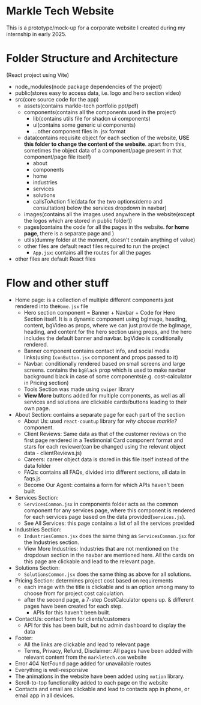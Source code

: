 # Markle Tech Website
This is a prototype/mock-up for a corporate website I created during my internship in early 2025. 

# Folder Structure and Architecture
(React project using Vite)

- node_modules(node package dependencies of the project)
- public(stores easy to access data, i.e. logo and hero section video)
- src(core source code for the app)
	- assets(contains markle-tech portfolio ppt/pdf)
	- components(contains all the components used in the project)
		- lib(contains utils file for shadcn ui components)
		- ui(contains some generic ui components)
		- ...other component files in .jsx format
	- data(contains requisite object for each section of the website, **USE this folder to change the content of the website**. apart from this, sometimes the object data of a component/page present in that component/page file itself)
		- about
		- components
		- home
		- industries
		- services
		- solutions
		- callsToAction file(data for the two options(demo and consultation) below the services dropdown in navbar)
	- images(contains all the images used anywhere in the website(except the logos which are stored in public folder))
	- pages(contains the code for all the pages in the website. **for home page**, there is a separate page and )
	- utils(dummy folder at the moment, doesn't contain anything of value)
	- other files are default react files required to run the project
		- `App.jsx`: contains all the routes for all the pages
- other files are default React files 

# Flow and other stuff
- Home page: is a collection of multiple different components just rendered into the`Home.jsx` file
	- Hero section component = Banner  + Navbar + Code for Hero Section itself. It is a dynamic component using bgImage, heading, content, bgVideo as props, where we can just provide the bgImage, heading, and content for the hero section using props, and the hero includes the default banner and navbar. bgVideo is conditionally rendered.
	- Banner component contains contact info, and social media links(using `IconButton.jsx` component and props passed to it)
	- Navbar: conditionally rendered based on small screens and large screens. contains the `bgBlack` prop which is used to make navbar background black in case of some components(e.g. cost-calculator in Pricing section)
	- Tools Section was made using `swiper` library
	- **View More** buttons added for multiple components, as well as all services and solutions are clickable cards/buttons leading to their own page.
- About Section: contains a separate page for each part of the section
	- About Us: used `react-countup` library for *why choose markle?* component.
	- Client Reviews: Same data as that of the customer reviews on the first page rendered in a Testimonial Card component format and stars for each reviewer(can be changed using the relevant object data - clientReviews.js)
	- Careers: career object data is stored in this file itself instead of the data folder
	- FAQs: contains all FAQs, divided into different sections, all data in faqs.js
	- Become Our Agent: contains a form for which APIs haven't been built
- Services Section: 
	- `ServicesCommon.jsx` in components folder acts as the common component for any services page, where this component is rendered for each services page based on the data provided(`services.js`). 
	- See All Services: this page contains a list of all the services provided
- Industries Section: 
	- `IndustriesCommon.jsx` does the same thing as `ServicesCommon.jsx` for the Industries section. 
	- View More Industries: Industries that are not mentioned on the dropdown section in the navbar are mentioned here. All the cards on this page are clickable and lead to the relevant page.
- Solutions Section: 
	- `SolutionsCommon.jsx` does the same thing as above for all solutions. 
- Pricing Section: determines project cost based on requirements
	- each image with the title is clickable and is an option among many to choose from for project cost calculation. 
	- after the second page, a 7-step CostCalculator opens up. & different pages have been created for each step.
		- APIs for this haven't been built.
- ContactUs: contact form for clients/customers
	- API for this has been built, but no admin dashboard to display the data
- Footer:
	- All the links are clickable and lead to relevant page
	- Terms, Privacy, Refund, Disclaimer: All pages have been added with relevant content from the `markletech.com` website
- Error 404 NotFound page added for unavailable routes
- Everything is well-responsive
- The animations in the website have been added using `motion` library.
- Scroll-to-top functionality added to each page on the website
- Contacts and email are clickable and lead to contacts app in phone, or email app in all devices.
